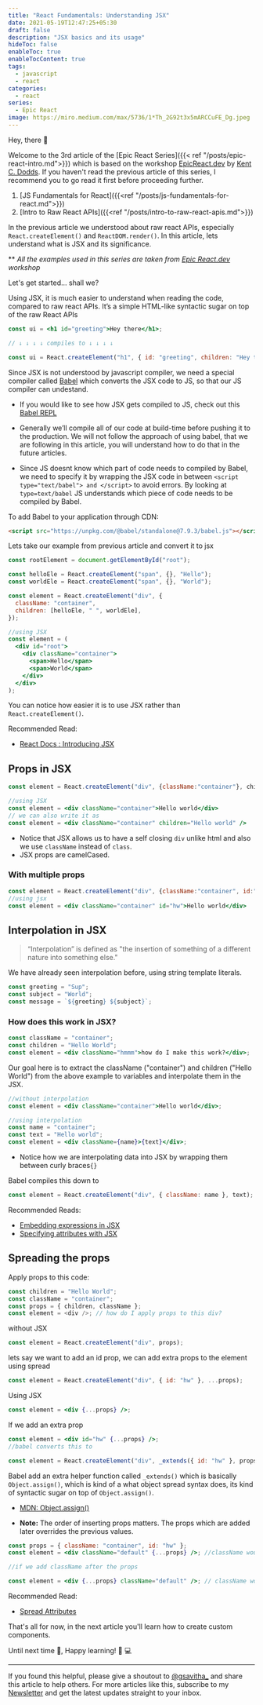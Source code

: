 ```yaml
---
title: "React Fundamentals: Understanding JSX"
date: 2021-05-19T12:47:25+05:30
draft: false
description: "JSX basics and its usage"
hideToc: false
enableToc: true
enableTocContent: true
tags:
  - javascript
  - react
categories:
  - react
series:
  - Epic React
image: https://miro.medium.com/max/5736/1*Th_2G92t3x5mARCCuFE_Dg.jpeg
---
```


Hey, there :wave:

Welcome to the 3rd article of the [Epic React Series]({{< ref "/posts/epic-react-intro.md">}}) which is based on the workshop [EpicReact.dev](https://epicreact.dev/) by [Kent C. Dodds](https://kentcdodds.com/). If you haven't read the previous article of this series, I recommend you to go read it first before proceeding further.

1. [JS Fundamentals for React]({{<ref "/posts/js-fundamentals-for-react.md">}})
2. [Intro to Raw React APIs]({{<ref "/posts/intro-to-raw-react-apis.md">}})

In the previous article we understood about raw react APIs, especially `React.createElement()` and `ReactDOM.render()`. In this article, lets understand what is JSX and its significance.

\*\* _All the examples used in this series are taken from [Epic React.dev](https://epicreact.dev/) workshop_

Let's get started... shall we?

Using JSX, it is much easier to understand when reading the code, compared to raw react APIs. It’s a simple HTML-like syntactic sugar on top of the raw React APIs

```jsx
const ui = <h1 id="greeting">Hey there</h1>;

// ↓ ↓ ↓ ↓ compiles to ↓ ↓ ↓ ↓

const ui = React.createElement("h1", { id: "greeting", children: "Hey there" });
```

Since JSX is not understood by javascript compiler, we need a special compiler called [Babel](https://babeljs.io/) which converts the JSX code to JS, so that our JS compiler can undestand.

- If you would like to see how JSX gets compiled to JS, check out this [Babel REPL](https://babeljs.io/repl#?browsers=defaults%2C%20not%20ie%2011%2C%20not%20ie_mob%2011&build=&builtIns=App&corejs=3.6&spec=false&loose=false&code_lz=MYewdgzgLgBArgSxgXhgHgCYIG4D40QAOAhmLgBICmANtSGgPRGm7rNkDqIATtRo-3wMseAFBA&debug=false&forceAllTransforms=false&shippedProposals=false&circleciRepo=&evaluate=false&fileSize=false&timeTravel=false&sourceType=module&lineWrap=true&presets=react&prettier=true&targets=&version=7.14.3&externalPlugins=)

- Generally we’ll compile all of our code at build-time before pushing it to the production. We will not follow the approach of using babel, that we are following in this article, you will understand how to do that in the future articles.
- Since JS doesnt know which part of code needs to compiled by Babel, we need to specify it by wrapping the JSX code in between `<script type="text/babel"> and </script>` to avoid errors. By looking at `type=text/babel` JS understands which piece of code needs to be compiled by Babel.

To add Babel to your application through CDN:

```html
<script src="https://unpkg.com/@babel/standalone@7.9.3/babel.js"></script>
```

Lets take our example from previous article and convert it to jsx

```jsx
const rootElement = document.getElementById("root");

const helloEle = React.createElement("span", {}, "Hello");
const worldEle = React.createElement("span", {}, "World");

const element = React.createElement("div", {
  className: "container",
  children: [helloEle, " ", worldEle],
});

//using JSX
const element = (
  <div id="root">
    <div className="container">
      <span>Hello</span>
      <span>World</span>
    </div>
  </div>
);
```

You can notice how easier it is to use JSX rather than `React.createElement()`.

Recommended Read:

- [React Docs : Introducing JSX](https://reactjs.org/docs/introducing-jsx.html)

## Props in JSX

```jsx
const element = React.createElement("div", {className:"container"}, children:"Hello world")

//using JSX
const element = <div className="container">Hello world</div>
// we can also write it as
const element = <div className="container" children="Hello world" />
```

- Notice that JSX allows us to have a self closing `div` unlike html and also we use `className` instead of `class`.
- JSX props are camelCased.

### With multiple props

```jsx
const element = React.createElement("div", {className:"container", id:"hw"}, children:"Hello world")
//using jsx
const element = <div className="container" id="hw">Hello world</div>
```

## Interpolation in JSX

> “Interpolation” is defined as "the insertion of something of a different nature into something else."

We have already seen interpolation before, using string template literals.

```js
const greeting = "Sup";
const subject = "World";
const message = `${greeting} ${subject}`;
```

### How does this work in JSX?

```jsx
const className = "container";
const children = "Hello World";
const element = <div className="hmmm">how do I make this work?</div>;
```

Our goal here is to extract the className ("container") and children ("Hello World") from the above example to variables and interpolate them in the JSX.

```jsx
//without interpolation
const element = <div className="container">Hello world</div>;

//using interpolation
const name = "container";
const text = "Hello world";
const element = <div className={name}>{text}</div>;
```

- Notice how we are interpolating data into JSX by wrapping them between curly braces`{}`

Babel compiles this down to

```js
const element = React.createElement("div", { className: name }, text);
```

Recommended Reads:

- [Embedding expressions in JSX](https://reactjs.org/docs/introducing-jsx.html#embedding-expressions-in-jsx)
- [Specifying attributes with JSX](https://reactjs.org/docs/introducing-jsx.html#specifying-attributes-with-jsx)

## Spreading the props

Apply props to this code:

```js
const children = "Hello World";
const className = "container";
const props = { children, className };
const element = <div />; // how do I apply props to this div?
```

without JSX

```js
const element = React.createElement("div", props);
```

lets say we want to add an id prop, we can add extra props to the element using spread

```js
const element = React.createElement("div", { id: "hw" }, ...props);
```

Using JSX

```jsx
const element = <div {...props} />;
```

If we add an extra prop

```jsx
const element = <div id="hw" {...props} />;
//babel converts this to

const element = React.createElement("div", _extends({ id: "hw" }, props));
```

Babel add an extra helper function called `_extends()` which is basically `Object.assign()`, which is kind of a what object spread syntax does, its kind of syntactic sugar on top of `Object.assign()`.

- [MDN: Object.assign()](https://developer.mozilla.org/en-US/docs/Web/JavaScript/Reference/Global_Objects/Object/assign)

- **Note:** The order of inserting props matters. The props which are added later overrides the previous values.

```jsx
const props = { className: "container", id: "hw" };
const element = <div className="default" {...props} />; //className would be container and id is hw

//if we add className after the props

const element = <div {...props} className="default" />; // className would be default and id is hw
```

Recommended Read:

- [Spread Attributes](https://reactjs.org/docs/jsx-in-depth.html#spread-attributes)

That's all for now, in the next article you'll learn how to create custom components.

Until next time :wave:, Happy learning! :tada: :computer:

---

If you found this helpful, please give a shoutout to [@gsavitha_](https://twitter.com/gsavitha_) and share this article to help others. For more articles like this, subscribe to my [Newsletter](https://www.getrevue.co/profile/gsavitha) and get the latest updates straight to your inbox.
